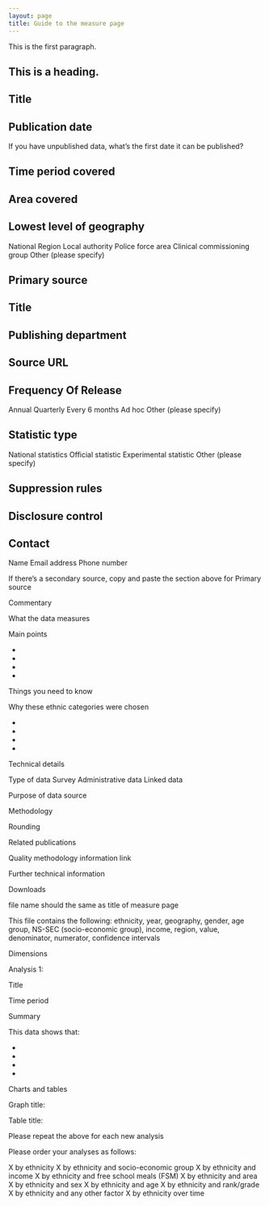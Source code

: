 ```yaml
---
layout: page
title: Guide to the measure page
---
```


This is the first paragraph.

## This is a heading.

## Title


## Publication date
If you have unpublished data, what’s the first date it can be published?


## Time period covered


## Area covered


## Lowest level of geography
National
Region
Local authority
Police force area
Clinical commissioning group
Other (please specify)

## Primary source

## Title

## Publishing department

## Source URL


## Frequency Of Release
Annual
Quarterly
Every 6 months
Ad hoc
Other (please specify)

## Statistic type
National statistics
Official statistic
Experimental statistic
Other (please specify)

## Suppression rules


## Disclosure control


## Contact
Name
Email address
Phone number



If there’s a secondary source, copy and paste the section above for Primary source




Commentary

What the data measures


Main points

* 
* 
* 
* 


Things you need to know


Why these ethnic categories were chosen


* 
* 
* 
* 



Technical details


Type of data
Survey 
Administrative data
Linked data


Purpose of data source


Methodology


Rounding 


Related publications


Quality methodology information link


Further technical information



Downloads

file name should the same as title of measure page

This file contains the following: ethnicity, year, geography, gender, age group, NS-SEC (socio-economic group), income, region, value, denominator, numerator, confidence intervals


Dimensions

Analysis 1:


Title


Time period


Summary

This data shows that:

*
*
*
* 

Charts and tables


Graph title:


Table title:



Please repeat the above for each new analysis

Please order your analyses as follows:

X by ethnicity
X by ethnicity and socio-economic group
X by ethnicity and income
X by ethnicity and free school meals (FSM)
X by ethnicity and area
X by ethnicity and sex
X by ethnicity and age
X by ethnicity and rank/grade
X by ethnicity and any other factor
X by ethnicity over time



